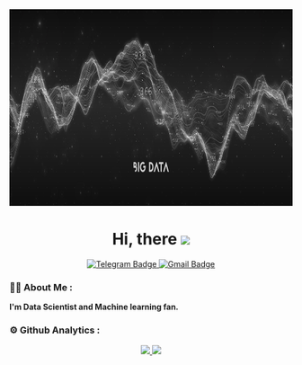 <div id="header" align="center">
  <img src="https://github.com/W1llAnn/W1llAnn/blob/main/image/banner_1.jpg" height="350"/>
</div>
<h1 align="center">
  Hi, there
  <img src="https://media.giphy.com/media/hvRJCLFzcasrR4ia7z/giphy.gif" width="30px"/>
</h1> 

<div id="badges" align="center">
  <a href="https://t.me/ann_1will">
    <img src="https://cdn.icon-icons.com/icons2/2530/PNG/512/telegram_button_icon_151837.png" height="30" alt="Telegram Badge"/>
  </a>
  <a href="mailto:w1ll.ann.dev@gmail.com">
    <img src="https://cdn.icon-icons.com/icons2/2530/PNG/512/gmail_button_icon_151848.png" height="30" alt="Gmail Badge"/>
  </a>
</div>

### :man_technologist: About Me :
**I'm Data Scientist and Machine learning fan.**

### :gear: Github Analytics :

<p align="center">
  <a href="https://github.com/W1llAnn/">
    <img height="150em" src="https://github-readme-stats.vercel.app/api?username=W1llAnn&show_icons=true&theme=dracula"/>
    <img height="150em" src="https://github-readme-stats.vercel.app/api/top-langs/?username=W1llAnn&layout=compact&theme=dracula"/>
  </a>
</p>

<!--
**W1llAnn/W1llAnn** is a ✨ _special_ ✨ repository because its `README.md` (this file) appears on your GitHub profile.

Here are some ideas to get you started:

- 🔭 I’m currently working on ...
- 🌱 I’m currently learning ...
- 👯 I’m looking to collaborate on ...
- 🤔 I’m looking for help with ...
- 💬 Ask me about ...
- 📫 How to reach me: ...
- 😄 Pronouns: ...
- ⚡ Fun fact: ...
-->
